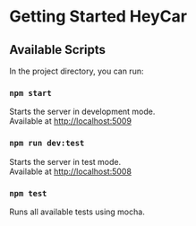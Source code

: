 # Getting Started HeyCar

## Available Scripts

In the project directory, you can run:

### `npm start`

Starts the server in development mode.\
Available at [http://localhost:5009](http://localhost:5009)

### `npm run dev:test`

Starts the server in test mode.\
Available at [http://localhost:5008](http://localhost:5008)

### `npm test`

Runs all available tests using mocha.